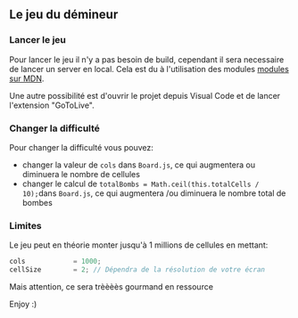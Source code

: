 ## Le jeu du démineur

### Lancer le jeu
Pour lancer le jeu il n'y a pas besoin de build, cependant il sera necessaire de lancer un server en local. Cela est du à l'utilisation des modules [modules sur MDN](https://developer.mozilla.org/en-US/docs/Web/JavaScript/Guide/Modules).

Une autre possibilité est d'ouvrir le projet depuis Visual Code et de lancer l'extension "GoToLive".

### Changer la difficulté

Pour changer la difficulté vous pouvez:
- changer la valeur de `cols` dans `Board.js`, ce qui augmentera ou diminuera le nombre de cellules
- changer le calcul de `totalBombs = Math.ceil(this.totalCells / 10);`dans `Board.js`, ce qui augmentera /ou diminuera le nombre total de bombes

### Limites
Le jeu peut en théorie monter jusqu'à 1 millions de cellules en mettant:
```javascript
cols            = 1000;
cellSize        = 2; // Dépendra de la résolution de votre écran
```

Mais attention, ce sera trèèèès gourmand en ressource

Enjoy :)
